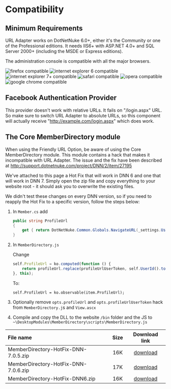 # Compatibility

## Minimum Requirements

URL Adapter works on DotNetNuke 6.0+, either it's the Community or one of the Professional editions. It needs IIS6+ with ASP.NET 4.0+ and SQL Server 2000+ (including the MSDE or Express editions).

The administration console is compatible with all the major browsers.

![firefox compatible](http://www.dnnsharp.com/Portals/0/img/icon_firefox24.png)
![internet explorer 6 compatible](http://www.dnnsharp.com/Portals/0/img/icon_ie624.png)
![internet explorer 7+ compatible](http://www.dnnsharp.com/portals/0/img/icon_IE724.png)
![safari compatible](http://www.dnnsharp.com/portals/0/img/icon_safari24.png)
![opera compatible](http://www.dnnsharp.com/portals/0/img/icon_opera24.png)
![google chrome compatible](http://www.dnnsharp.com/portals/0/img/icon_chrome24.png)

## Facebook Authentication Provider

This provider doesn't work with relative URLs. It fails on "/login.aspx" URL. So make sure to switch URL Adapter to absolute URLs, so this component will actually receive "http://example.com/login.aspx" which does work.

## The Core MemberDirectory module

When using the Friendly URL Option, be aware of using the Core MemberDirectory module. This module contains a hack that makes it incompatible with URL Adapter. The issue and the fix have been described at http://support.dotnetnuke.com/project/DNN/2/item/27195

We've attached to this page a Hot Fix that will work in DNN 6 and one that will work in DNN 7. Simply open the zip file and copy everything to your website root - it should ask you to overwrite the existing files.

We didn't test these changes on every DNN version, so if you need to reapply the Hot Fix to a specific version, follow the steps below:

1. In `Member.cs` add
    ```cs
    public string ProfileUrl
    {
        get { return DotNetNuke.Common.Globals.NavigateURL(_settings.UserTabId, "", "userId=" + _user.UserID); }
    }
    ```

2. In `MemberDirectory.js`
    
    Change
    ```js
    self.ProfileUrl = ko.computed(function () {
        return profileUrl.replace(profileUrlUserToken, self.UserId().toString());
    }, this);
    ```
    To:
    ```
    self.ProfileUrl = ko.observable(item.ProfileUrl);
    ```

3. Optionally remove `opts.profileUrl` and `opts.profileUrlUserToken` hack from `MemberDirectory.j`s and `View.ascx`

4. Compile and copy the DLL to the website `/bin` folder and the JS to `~\DesktopModules\MemberDirectory\scripts\MemberDirectory.js`


|File name|Size|Download link|
|:--|:--:|:--:|
|MemberDirectory-HotFix-DNN-7.0.5.zip|16K|[download](http://dl.dnnsharp.com/url-adapter-MemberDirectory-fix/MemberDirectory-HotFix-DNN-7.0.5.zip)|
|MemberDirectory-HotFix-DNN-7.0.6.zip|17K|[download](http://dl.dnnsharp.com/url-adapter-MemberDirectory-fix/MemberDirectory-HotFix-DNN-7.0.5.zip)|
|MemberDirectory-HotFix-DNN6.zip|16K|[download](http://dl.dnnsharp.com/url-adapter-MemberDirectory-fix/MemberDirectory-HotFix-DNN6.zip)|